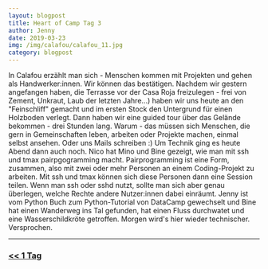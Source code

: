 ```yaml
---
layout: blogpost
title: Heart of Camp Tag 3
author: Jenny
date: 2019-03-23
img: /img/calafou/calafou_11.jpg
category: blogpost
---
```


In Calafou erzählt man sich - Menschen kommen mit Projekten und gehen als Handwerker:innen. Wir können das bestätigen. Nachdem wir gestern angefangen haben, die Terrasse vor der Casa Roja freizulegen - frei von Zement, Unkraut, Laub der letzten Jahre...) haben wir uns heute an den "Feinschliff" gemacht und im ersten Stock den Untergrund für einen Holzboden verlegt.
Dann haben wir eine guided tour über das Gelände bekommen - drei Stunden lang. Warum - das müssen sich Menschen, die gern in Gemeinschaften leben, arbeiten oder Projekte machen, einmal selbst ansehen. Oder uns Mails schreiben :)
Um Technik ging es heute Abend dann auch noch. Nico hat Mino und Bine gezeigt, wie man mit ssh und tmax pairpgogramming macht. Pairprogramming ist eine Form, zusammen, also mit zwei oder mehr Personen an einem Coding-Projekt zu arbeiten. Mit ssh und tmax können sich diese Personen dann eine Session teilen. Wenn man ssh oder sshd nutzt, sollte man sich aber genau überlegen, welche Rechte andere Nutzer:innen dabei einräumt.
Jenny ist vom Python Buch zum Python-Tutorial von DataCamp gewechselt und Bine hat einen Wanderweg ins Tal gefunden, hat einen Fluss durchwatet und eine Wasserschildkröte getroffen. Morgen wird's hier wieder technischer. Versprochen. 

***

### [<< 1 Tag](/calafou_22)
